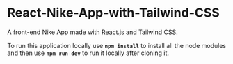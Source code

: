 # React-Nike-App-with-Tailwind-CSS
A front-end Nike App made with React.js and Tailwind CSS.

To run this application locally use **`npm install`** to install all the node modules and then use **`npm run dev`** to run it locally after cloning it.
